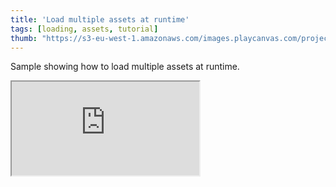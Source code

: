 ```yaml
---
title: 'Load multiple assets at runtime'
tags: [loading, assets, tutorial]
thumb: "https://s3-eu-west-1.amazonaws.com/images.playcanvas.com/projects/12/439131/AC1AEB-image-75.jpg"
---
```


Sample showing how to load multiple assets at runtime.

<div className="iframe-container">
    <iframe src="https://playcanv.as/p/P7eFFj4u/" title="Load multiple assets at runtime" allow="camera; microphone; xr-spatial-tracking; fullscreen" allowfullscreen></iframe>
</div>
